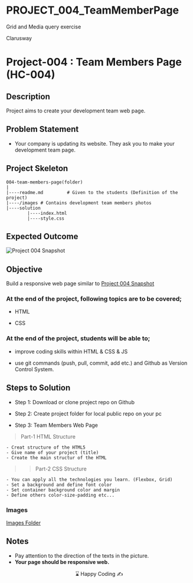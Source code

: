 # PROJECT_004_TeamMemberPage

Grid and Media query exercise

<p>Clarusway<img align="right"
  src="https://secure.meetupstatic.com/photos/event/3/1/b/9/600_488352729.jpeg"  width="15px"></p>

# Project-004 : Team Members Page (HC-004)

## Description

Project aims to create your development team web page.

## Problem Statement

- Your company is updating its website. They ask you to make your development team page.

## Project Skeleton

```
004-team-members-page(folder)
|
|----readme.md         # Given to the students (Definition of the project)
|----/images # Contains development team members photos
|----solution
        |----index.html
        |----style.css

```

## Expected Outcome

![Project 004 Snapshot](./project04.png)

## Objective

Build a responsive web page similar to [Project 004 Snapshot](./project04.png)

### At the end of the project, following topics are to be covered;

- HTML

- CSS

### At the end of the project, students will be able to;

- improve coding skills within HTML & CSS & JS

- use git commands (push, pull, commit, add etc.) and Github as Version Control System.

## Steps to Solution

- Step 1: Download or clone project repo on Github

- Step 2: Create project folder for local public repo on your pc

- Step 3: Team Members Web Page

> Part-1 HTML Structure

    - Creat structure of the HTML5
    - Give name of your project (title)
    - Create the main structur of the HTML

> > Part-2 CSS Structure

    - You can apply all the technologies you learn. (Flexbox, Grid)
    - Set a background and define font color
    - Set container background color and margin
    - Define others color-size-padding etc...

### Images

[Images Folder](./images/)

## Notes

- Pay attention to the direction of the texts in the picture.
- **Your page should be responsive web.**

<center> ⌛ Happy Coding  ✍ </center>
